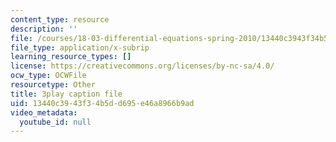 ```yaml
---
content_type: resource
description: ''
file: /courses/18-03-differential-equations-spring-2010/13440c3943f34b5dd695e46a8966b9ad_xWa5_OXI6VM.srt
file_type: application/x-subrip
learning_resource_types: []
license: https://creativecommons.org/licenses/by-nc-sa/4.0/
ocw_type: OCWFile
resourcetype: Other
title: 3play caption file
uid: 13440c39-43f3-4b5d-d695-e46a8966b9ad
video_metadata:
  youtube_id: null
---
```


